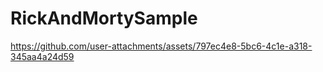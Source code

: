 # RickAndMortySample

https://github.com/user-attachments/assets/797ec4e8-5bc6-4c1e-a318-345aa4a24d59

